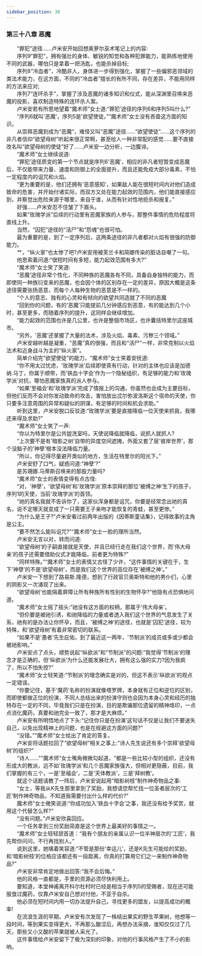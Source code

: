 ```yaml
---
sidebar_position: 38
---
```

### 第三十八章 恶魔  


　　“罪犯”途径……卢米安开始回想奥萝尔巫术笔记上的内容:  
　　序列9“罪犯”，拥有强壮的身体、敏锐的知觉和各种犯罪能力，能熟练地使用不同的武器，哪怕只是拿着一把汤匙，也能杀掉目标;  
　　序列8“冷血者”，冷酷非人，身体进一步得到强化，掌握了一些偏邪恶领域的类法术能力，在这方面，不同的“冷血者”擅长的有所不同，存在差异，不能用同样的方法来应对;  
　　序列7“连环杀手”，掌握了涉及恶魔的诸多知识和仪式，能从深渊里召唤来恶魔的投影，喜欢制造特殊的连环杀人案。  
　　卢米安若有所思地望着“魔术师”女士道:“罪犯’途径的序列6和序列5叫什么?”  
　　“序列6就叫'恶魔’，序列5是'欲望使徒。”“魔术师”女士没有吝啬这方面的知识。  
　　从崇拜恶魔到成为“恶魔”，难怪又叫“恶魔”途径……“欲望使徒”……这个序列的非凡者信仰“欲望母树”听起来很正常啊，甚至给人一种非常配的感觉……要不直接改名叫“欲望母树的使徒”好了……卢米安一边分析，一边腹诽。  
　　“魔术师”女士继续说道:  
　　“罪犯’途径质变的第一个节点就是序列6'恶魔’，相应的非凡者短暂变成恶魔后，不仅能带来力量、速度和防御上的全面提升，而且还能免疫大部分毒素，不怕一定程度内的诅咒和火焰。  
　　“更为重要的是，他们还拥有'恶意感知’，如果敌人能在很短时间内对他们造成致命的危害，并开始付诸实际，而双方又处在能力起效的范围内，他们能直接感应到，并察觉出危险来源于哪里，来自于谁，从而有针对性地扼杀和报复。”  
　　好强……卢米安忍不住皱了下眉头。  
　　如果“玫瑰学派”后续的行动里有恶魔家族的人参与，那整件事情的危险程度将直线上升。  
　　当然，“囚犯”途径的“活尸”和“怨魂”也很可怕。  
　　最为重要的是，到了一定序列后，这两条途径的非凡者都对火焰有很强的防御能力。  
　　艹，“纵火家”也太惨了吧?卢米安用被芙兰卡和简娜传染的脏话自嘲了一句。  
　　他思索着问道:“很短时间有多短，能力起效范围有多大?”  
　　“魔术师”女士笑了笑道:  
　　“恶魔’途径非常个性化，不同种族的恶魔各有不同，具备自身独特的能力，而即使同一种族衍变来的恶魔，也会因个体的区别存在一定的差异，原因大概是这条途径需要张扬恶意，而每个人每种生物的恶意是不一样的。  
　　“个人的意志、独有的心灵和有倾向的欲望共同造就了不同的恶魔  
　　“回到你的问题，有的'恶魔’只能提前几分钟感应到恶意，有的能达到几个小时，甚至更多，而随着序列的提升，这同样会继续增加。  
　　“能力起效的范围也许是几公里，也许是整個市场区，也许囊括特里尔这座城市。  
　　“另外，'恶魔’还掌握了大量的法术，涉及火焰、毒素、污秽三个领域。”  
　　卢米安越听越是凝重，“恶魔”真的很强，而且和“活尸”一样，非常克制以火焰法术和近身战斗为主的“纵火家”。  
　　简单介绍完“欲望使徒”的能力，“魔术师”女士笑着安抚道:  
　　“你不用太过忧虑，'玫瑰学派’后续即使真有行动，针对的主体也应该是加德纳.马丁，你属于顺带，而'铁血十字会’作为一个隐秘组织，有足够的能力和'玫瑰学派’对抗，哪怕恶魔家族真的派人参与。  
　　“如果'至福会’和'玫瑰学派’完成了情报上的沟通，你虽然也会成为主要目标，但他们反而不会对你发动致命的攻击，害怕放出忒尔弥波洛斯这个宿命的天使，你只要多注意周围的异常和疑似的阴谋，有足够的时间和机会求助。”  
　　听到这里，卢米安脱口反驳道:“玫瑰学派’要是直接降临一位天使来抓我，我哪还来得及求助?”  
　　“魔术师”女士笑了一声:  
　　“你以为特里尔是公共盥洗室吗，天使说降临就降临，说抓人就抓人?  
　　“上次要不是有'暗影之树’自带的异度空间遮掩，外面又套了层'彼岸世界’，那个没脑子的'神孽’根本没法降临力量。  
　　“所以，你记得尽量避开类似的地方，生活在特里尔的阳光下。”  
　　卢米安舒了口气，疑惑问道:“神孽’?”  
　　是苏珊娜.马蒂斯召唤来的那股力量吗?  
　　“魔术师”女士的表情变得有点古怪:  
　　“对，'神孽’，'欲望母树’和'玫瑰学派’原本崇拜的那位'被缚之神’生下的孩子，序列1的天使，当前'玫瑰学派’的首领。  
　　“祂的真名我就不告诉你了，这家伙浑身都是诅咒，你要是经常念出祂的真名，说不定哪天就变成了一只需要王子亲吻才能恢复的青蛙，甚至更惨。”  
　　“为什么是王子?”卢米安看过前两年出版的《因蒂斯童话集》，记得故事的主角是公主。  
　　“要不然怎么能叫诅咒?”“魔术师”女士一脸的理所当然。  
　　卢米安无言以对，转而问道:  
　　“欲望母树’的子嗣直接就是天使，并且已经行走在我们这个世界，而'伟大母亲’的孩子还需要借助仪式才能降临，前者更为特殊?”  
　　“同样特殊。”“魔术师”女士的表情又古怪了少许，“这件事情的关键在于，生下'神孽’的不是'欲望母树’，而是我们这个世界的高位存在'被缚之神’。”  
　　卢米安一下想到了路易斯.隆德，想到了行政官贝奥斯特和他的男仆们，心里的阴影又一次涌现了出来。  
　　“欲望母树’也能隔着屏障让所有种族所有性别的生物怀孕?”他隐有点恐惧地问道。  
　　“魔术师”女士摇了摇头:“祂没有这方面的权柄，那属于'伟大母亲’。  
　　“但伱要是被祂引诱，和祂降临的力量或者透入我们这个世界的气息发生了关系，祂有的是办法让你怀孕，而且，'被缚之神’的途径，也就是'囚犯’途径，较为特殊，和'欲望母树’有着非常密切的联系。  
　　“如果不是'愚者’先生庇佑，到了最近这一两年，'节制派’的成员或多或少都会被祂影响。”  
　　卢米安点了点头，顺势说起“纵欲派”和“节制派”的问题:“我觉得'节制派’的理念才是正确的，但'纵欲派’为什么还能发展壮大，拥有这么强的实力?因为我疯了，所以不怕失控?”  
　　“魔术师”女士轻笑道:“节制派’的理念确实是对的，但这不表示'纵欲派’的观点一定错误。  
　　“你要记住，基于'魔药’名称的扮演就像塔罗牌，本身就有正位和逆位的区别，而即使都做正位的扮演，不同人总结出来的扮演守则也会因为本身心灵和经历的独特存在一定的不同，毕竟我们只是在扮演，目的是欺骗那位遗留的精神烙印，一点点消化魔药，真要和祂完全一致了，那才是大麻烦。”  
　　卢米安有所明悟地点了下头:“记住你只是在扮演’这句话不仅是让我们不要迷失自己，以免出现精神上的问题，也是在规避这方面的问题?”  
　　“没错。”“魔术师”女士给出了肯定的答复。  
　　卢米安将话题拉回了“欲望母树”相关之事上:“诗人先生说还有多个崇拜'欲望母树’的组织?”  
　　“诗人……”“魔术师”女士嘴角微微勾起道，“都是一些比较小型的组织，还没有形成大的教派，远不如'玫瑰学派’和几个恶魔家族强大，但相对更隐蔽，目前，我们掌握的有三个，一是'至福会’，二是'天体教派’，三是'拜树教’。  
　　就这个话题请教了一阵后，卢米安说起用“暗影树枝”制作神奇物品之事:  
　　“女士，等我从K先生那里拿到了奖励，我想请您帮忙找一位圣者层次的'工匠’制作神奇物品，不知道我需要付出什么样的代价?”  
　　魔术师”女士微笑说道:“你成功加入'铁血十字会’之事，我还没有给予奖赏，就用这个代替怎么样?"  
　　“没有问题。”卢米安欣喜回应。  
　　一个任务拿到三份奖励简直是这个世界上最美好的事情之一。  
　　“魔术师”女士轻轻颔首道：“我有个朋友的亲属认识一位半神层次的'工匠’，我先帮你问问，不行再找别人。”  
　　说到这里，她噙着笑容道:“不管是那份'幸运儿’，还是K先生可能给的奖励，和'暗影树枝’的位格应该都还有一段距离，你真的打算用它们之一来制作神奇物品?”  
　　卢米安非常肯定地做出回答:“我不会后悔。”  
　　他的风格一直都是，手里的资源必须尽快利用上。  
　　要知道，本堂神甫离开科尔杜村时已经是相当于序列5的受赐者，现在还可能服食过魔药，仅靠卢米安自己想对付他，不亚于自杀。  
　　他必须在短时间内用一切办法提升自己，寻找更多的盟友，以提高成功的概率!  
　　在流浪生涯的早期，卢米安有次发现了一株结出果实的野生苹果树，他想等一段时间，等到果实变得更大，不再那么酸涩后，再想办法采摘，谁知仅仅过了几天，那些又小又酸的苹果就被人采光了。  
　　这件事情给卢米安留下了极为深刻的印象，对他的行事风格产生了不小的影响。  

